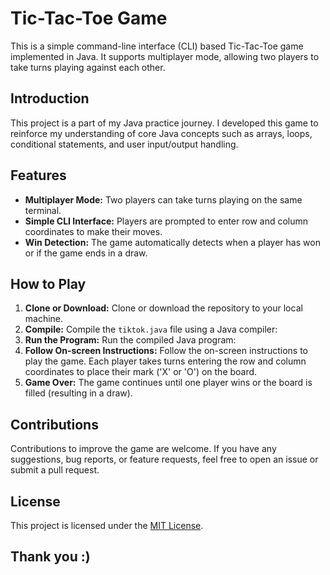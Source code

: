 # Tic-Tac-Toe Game

This is a simple command-line interface (CLI) based Tic-Tac-Toe game implemented in Java. It supports multiplayer mode, allowing two players to take turns playing against each other.

## Introduction

This project is a part of my Java practice journey. I developed this game to reinforce my understanding of core Java concepts such as arrays, loops, conditional statements, and user input/output handling.

## Features

- **Multiplayer Mode:** Two players can take turns playing on the same terminal.
- **Simple CLI Interface:** Players are prompted to enter row and column coordinates to make their moves.
- **Win Detection:** The game automatically detects when a player has won or if the game ends in a draw.

## How to Play

1. **Clone or Download:** Clone or download the repository to your local machine.
2. **Compile:** Compile the `tiktok.java` file using a Java compiler:
3. **Run the Program:** Run the compiled Java program:
4. **Follow On-screen Instructions:** Follow the on-screen instructions to play the game. Each player takes turns entering the row and column coordinates to place their mark ('X' or 'O') on the board.
5. **Game Over:** The game continues until one player wins or the board is filled (resulting in a draw).

## Contributions

Contributions to improve the game are welcome. If you have any suggestions, bug reports, or feature requests, feel free to open an issue or submit a pull request.

## License

This project is licensed under the [MIT License](LICENSE).

## Thank you :)
   

